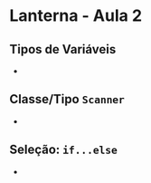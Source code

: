 # Lanterna - Aula 2

## Tipos de Variáveis

-

## Classe/Tipo `Scanner`

-

## Seleção: `if...else`

-
